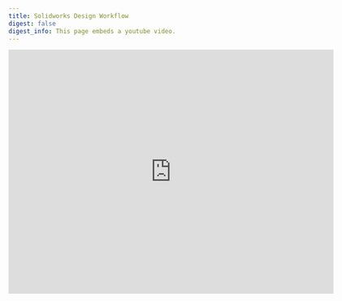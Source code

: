 ```yaml
---
title: Solidworks Design Workflow
digest: false
digest_info: This page embeds a youtube video.
---
```


<iframe width="640" height="480" src="https://www.youtube.com/embed/fqtUoCcbiJk?rel=0&amp;showinfo=0" frameborder="0" allowfullscreen></iframe>